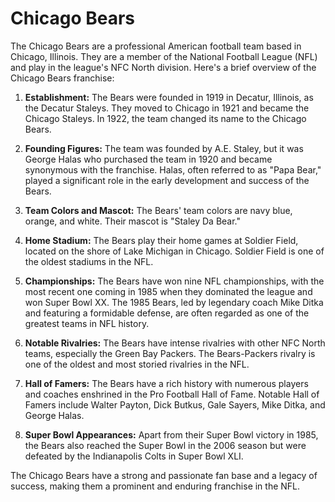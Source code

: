 # Chicago Bears

The Chicago Bears are a professional American football team based in Chicago, Illinois. They are a member of the National Football League (NFL) and play in the league's NFC North division. Here's a brief overview of the Chicago Bears franchise:

1. **Establishment:** The Bears were founded in 1919 in Decatur, Illinois, as the Decatur Staleys. They moved to Chicago in 1921 and became the Chicago Staleys. In 1922, the team changed its name to the Chicago Bears.

2. **Founding Figures:** The team was founded by A.E. Staley, but it was George Halas who purchased the team in 1920 and became synonymous with the franchise. Halas, often referred to as "Papa Bear," played a significant role in the early development and success of the Bears.

3. **Team Colors and Mascot:** The Bears' team colors are navy blue, orange, and white. Their mascot is "Staley Da Bear."

4. **Home Stadium:** The Bears play their home games at Soldier Field, located on the shore of Lake Michigan in Chicago. Soldier Field is one of the oldest stadiums in the NFL.

5. **Championships:** The Bears have won nine NFL championships, with the most recent one coming in 1985 when they dominated the league and won Super Bowl XX. The 1985 Bears, led by legendary coach Mike Ditka and featuring a formidable defense, are often regarded as one of the greatest teams in NFL history.

6. **Notable Rivalries:** The Bears have intense rivalries with other NFC North teams, especially the Green Bay Packers. The Bears-Packers rivalry is one of the oldest and most storied rivalries in the NFL.

7. **Hall of Famers:** The Bears have a rich history with numerous players and coaches enshrined in the Pro Football Hall of Fame. Notable Hall of Famers include Walter Payton, Dick Butkus, Gale Sayers, Mike Ditka, and George Halas.

8. **Super Bowl Appearances:** Apart from their Super Bowl victory in 1985, the Bears also reached the Super Bowl in the 2006 season but were defeated by the Indianapolis Colts in Super Bowl XLI.

The Chicago Bears have a strong and passionate fan base and a legacy of success, making them a prominent and enduring franchise in the NFL.
